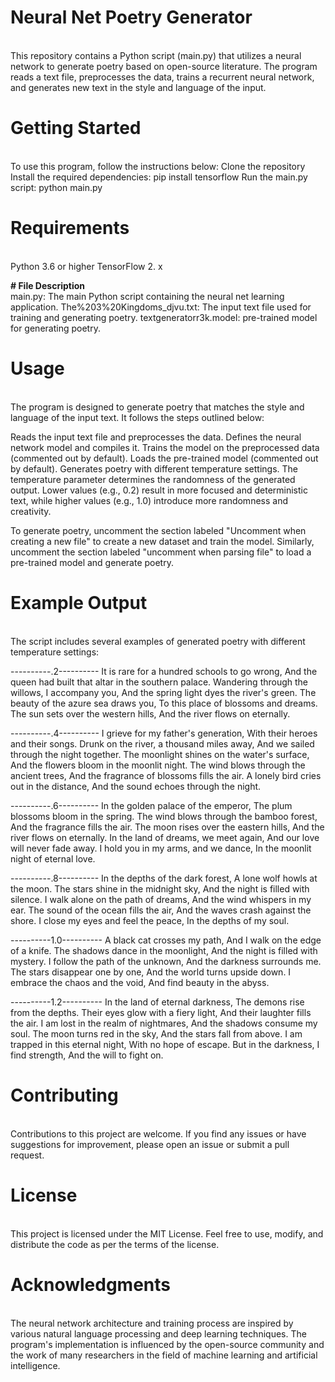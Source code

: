 # Neural Net Poetry Generator
<br>
This repository contains a Python script (main.py) that utilizes a neural network to generate poetry based on open-source literature. The program reads a text file, preprocesses the data, trains a recurrent neural network, and generates new text in the style and language of the input.

# Getting Started
<br>
To use this program, follow the instructions below:
Clone the repository
Install the required dependencies: pip install tensorflow
Run the main.py script: python main.py

# Requirements
<br>
Python 3.6 or higher
TensorFlow 2. x

**# File Description**
<br>
main.py: The main Python script containing the neural net learning application.
The%203%20Kingdoms_djvu.txt: The input text file used for training and generating poetry.
textgeneratorr3k.model: pre-trained model for generating poetry.

# Usage
<br>
The program is designed to generate poetry that matches the style and language of the input text. It follows the steps outlined below:

Reads the input text file and preprocesses the data.
Defines the neural network model and compiles it.
Trains the model on the preprocessed data (commented out by default).
Loads the pre-trained model (commented out by default).
Generates poetry with different temperature settings.
The temperature parameter determines the randomness of the generated output. Lower values (e.g., 0.2) result in more focused and deterministic text, while higher values (e.g., 1.0) introduce more randomness and creativity.

To generate poetry, uncomment the section labeled "Uncomment when creating a new file" to create a new dataset and train the model. Similarly, uncomment the section labeled "uncomment when parsing file" to load a pre-trained model and generate poetry.

# Example Output
<br>
The script includes several examples of generated poetry with different temperature settings:


----------.2----------
It is rare for a hundred schools to go wrong,
And the queen had built that altar in the southern palace.
Wandering through the willows, I accompany you,
And the spring light dyes the river's green.
The beauty of the azure sea draws you,
To this place of blossoms and dreams.
The sun sets over the western hills,
And the river flows on eternally.

----------.4----------
I grieve for my father's generation,
With their heroes and their songs.
Drunk on the river, a thousand miles away,
And we sailed through the night together.
The moonlight shines on the water's surface,
And the flowers bloom in the moonlit night.
The wind blows through the ancient trees,
And the fragrance of blossoms fills the air.
A lonely bird cries out in the distance,
And the sound echoes through the night.

----------.6----------
In the golden palace of the emperor,
The plum blossoms bloom in the spring.
The wind blows through the bamboo forest,
And the fragrance fills the air.
The moon rises over the eastern hills,
And the river flows on eternally.
In the land of dreams, we meet again,
And our love will never fade away.
I hold you in my arms, and we dance,
In the moonlit night of eternal love.

----------.8----------
In the depths of the dark forest,
A lone wolf howls at the moon.
The stars shine in the midnight sky,
And the night is filled with silence.
I walk alone on the path of dreams,
And the wind whispers in my ear.
The sound of the ocean fills the air,
And the waves crash against the shore.
I close my eyes and feel the peace,
In the depths of my soul.

----------1.0----------
A black cat crosses my path,
And I walk on the edge of a knife.
The shadows dance in the moonlight,
And the night is filled with mystery.
I follow the path of the unknown,
And the darkness surrounds me.
The stars disappear one by one,
And the world turns upside down.
I embrace the chaos and the void,
And find beauty in the abyss.

----------1.2----------
In the land of eternal darkness,
The demons rise from the depths.
Their eyes glow with a fiery light,
And their laughter fills the air.
I am lost in the realm of nightmares,
And the shadows consume my soul.
The moon turns red in the sky,
And the stars fall from above.
I am trapped in this eternal night,
With no hope of escape.
But in the darkness, I find strength,
And the will to fight on.

# Contributing
<br>
Contributions to this project are welcome. If you find any issues or have suggestions for improvement, please open an issue or submit a pull request.

# License
<br>
This project is licensed under the MIT License. Feel free to use, modify, and distribute the code as per the terms of the license.

# Acknowledgments
<br>
The neural network architecture and training process are inspired by various natural language processing and deep learning techniques. The program's implementation is influenced by the open-source community and the work of many researchers in the field of machine learning and artificial intelligence.
